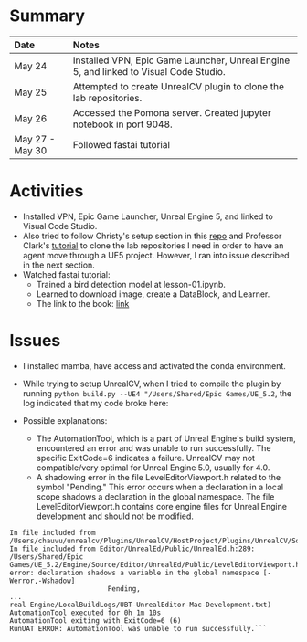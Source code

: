 # Summary

| Date   | Notes
| :----- | :-------------------------------
| May 24 | Installed VPN, Epic Game Launcher, Unreal Engine 5, and linked to Visual Code Studio. 
| May 25 | Attempted to create UnrealCV plugin to clone the lab repositories.
| May 26 | Accessed the Pomona server. Created jupyter notebook in port 9048.
| May 27 - May 30 | Followed fastai tutorial

# Activities
* Installed VPN, Epic Game Launcher, Unreal Engine 5, and linked to Visual Code Studio. 
* Also tried to follow Christy's setup section in this [repo](https://github.com/christymarc/ARCS_Reports/blob/master/guidance/2023-04-27-research-process.md) and Professor Clark's [tutorial](https://compusciencing.github.io/unrealcv-ue5-windows.html) to clone the lab repositories I need in order to have an agent move through a UE5 project. However, I ran into issue described in the next section.
* Watched fastai tutorial: 
   * Trained a bird detection model at lesson-01.ipynb. 
   * Learned to download image, create a DataBlock, and Learner.
   * The link to the book: [link](https://github.com/fastai/fastbook/tree/master)

# Issues
* I installed mamba, have access and activated the conda environment.
*  While trying to setup UnrealCV, when I tried to compile the plugin by running
```python build.py --UE4 "/Users/Shared/Epic Games/UE_5.2```, the log indicated that my code broke here:

* Possible explanations: 
  * The AutomationTool, which is a part of Unreal Engine's build system, encountered an error and was unable to run successfully. The specific ExitCode=6 indicates a failure. UnrealCV may not compatible/very optimal for Unreal Engine 5.0, usually for 4.0. 
  * A shadowing error in the file LevelEditorViewport.h related to the symbol "Pending." This error occurs when a declaration in a local scope shadows a declaration in the global namespace. The file LevelEditorViewport.h contains core engine files for Unreal Engine development and should not be modified.

```/Users/chauvu/unrealcv/Plugins/UnrealCV/HostProject/Plugins/UnrealCV/Intermediate/Build/Mac/arm64/UnrealEditor/Development/UnrealCV/Module.UnrealCV.cpp:24:
In file included from /Users/chauvu/unrealcv/Plugins/UnrealCV/HostProject/Plugins/UnrealCV/Source/UnrealCV/Private/UE4CVServer.cpp:13:
In file included from Editor/UnrealEd/Public/UnrealEd.h:289:
/Users/Shared/Epic Games/UE_5.2/Engine/Source/Editor/UnrealEd/Public/LevelEditorViewport.h:81:4: error: declaration shadows a variable in the global namespace [-Werror,-Wshadow]
                        Pending,
...
real Engine/LocalBuildLogs/UBT-UnrealEditor-Mac-Development.txt)
AutomationTool executed for 0h 1m 10s
AutomationTool exiting with ExitCode=6 (6)
RunUAT ERROR: AutomationTool was unable to run successfully.```

